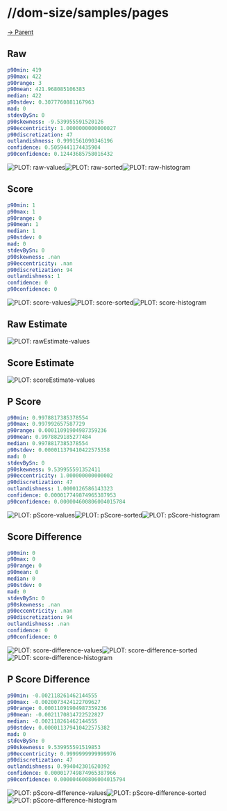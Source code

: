 
# //dom-size/samples/pages

[→ Parent](../..)


## Raw


```yaml
p90min: 419
p90max: 422
p90range: 3
p90mean: 421.968085106383
median: 422
p90stdev: 0.3077760881167963
mad: 0
stdevBySn: 0
p90skewness: -9.539955591520126
p90eccentricity: 1.0000000000000027
p90discretization: 47
outlandishness: 0.9991561090346196
confidence: 0.5059441174435904
p90confidence: 0.12443685758016432

```

![PLOT: raw-values](./raw/values.svg)![PLOT: raw-sorted](./raw/sorted.svg)![PLOT: raw-histogram](./raw/histogram.svg)
## Score


```yaml
p90min: 1
p90max: 1
p90range: 0
p90mean: 1
median: 1
p90stdev: 0
mad: 0
stdevBySn: 0
p90skewness: .nan
p90eccentricity: .nan
p90discretization: 94
outlandishness: 1
confidence: 0
p90confidence: 0

```

![PLOT: score-values](./score/values.svg)![PLOT: score-sorted](./score/sorted.svg)![PLOT: score-histogram](./score/histogram.svg)
## Raw Estimate

![PLOT: rawEstimate-values](./rawEstimate/values.svg)
## Score Estimate

![PLOT: scoreEstimate-values](./scoreEstimate/values.svg)
## P Score


```yaml
p90min: 0.9978817385378554
p90max: 0.997992657587729
p90range: 0.00011091904987359236
p90mean: 0.9978829185277484
median: 0.9978817385378554
p90stdev: 0.000011379410422575358
mad: 0
stdevBySn: 0
p90skewness: 9.539955591352411
p90eccentricity: 1.000000000000002
p90discretization: 47
outlandishness: 1.0000126586143323
confidence: 0.000017749874965387953
p90confidence: 0.000004600806004015784

```

![PLOT: pScore-values](./pScore/values.svg)![PLOT: pScore-sorted](./pScore/sorted.svg)![PLOT: pScore-histogram](./pScore/histogram.svg)
## Score Difference


```yaml
p90min: 0
p90max: 0
p90range: 0
p90mean: 0
median: 0
p90stdev: 0
mad: 0
stdevBySn: 0
p90skewness: .nan
p90eccentricity: .nan
p90discretization: 94
outlandishness: .nan
confidence: 0
p90confidence: 0

```

![PLOT: score-difference-values](./score-difference/values.svg)![PLOT: score-difference-sorted](./score-difference/sorted.svg)![PLOT: score-difference-histogram](./score-difference/histogram.svg)
## P Score Difference


```yaml
p90min: -0.002118261462144555
p90max: -0.0020073424122709627
p90range: 0.00011091904987359236
p90mean: -0.0021170814722522827
median: -0.002118261462144555
p90stdev: 0.000011379410422575382
mad: 0
stdevBySn: 0
p90skewness: 9.539955591519853
p90eccentricity: 0.9999999999999976
p90discretization: 47
outlandishness: 0.994042301620392
confidence: 0.000017749874965387966
p90confidence: 0.000004600806004015794

```

![PLOT: pScore-difference-values](./pScore-difference/values.svg)![PLOT: pScore-difference-sorted](./pScore-difference/sorted.svg)![PLOT: pScore-difference-histogram](./pScore-difference/histogram.svg)